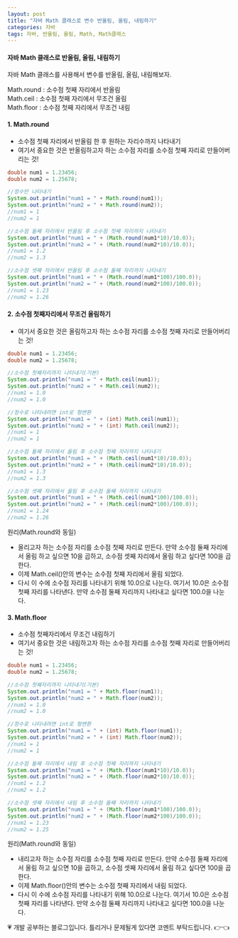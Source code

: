 ```yaml
---
layout: post
title: "자바 Math 클래스로 변수 반올림, 올림, 내림하기"
categories: 자바
tags: 자바, 반올림, 올림, Math, Math클래스
---
```


#### 자바 Math 클래스로 반올림, 올림, 내림하기
자바 Math 클래스를 사용해서 변수를 반올림, 올림, 내림해보자.

Math.round : 소수점 첫째 자리에서 반올림<br>
Math.ceil : 소수점 첫째 자리에서 무조건 올림<br>
Math.floor : 소수점 첫째 자리에서 무조건 내림<br>

#### 1. Math.round
- 소수점 첫째 자리에서 반올림 한 후 원하는 자리수까지 나타내기
- 여기서 중요한 것은 반올림하고자 하는 소수점 자리를 소수점 첫째 자리로 만들어버리는 것!

```java
double num1 = 1.23456;
double num2 = 1.25678;

//정수만 나타내기
System.out.println("num1 = " + Math.round(num1));
System.out.println("num2 = " + Math.round(num2));
//num1 = 1
//num2 = 1

//소수점 둘째 자리에서 반올림 후 소수점 첫째 자리까지 나타내기
System.out.println("num1 = " + (Math.round(num1*10)/10.0));
System.out.println("num2 = " + (Math.round(num2*10)/10.0));
//num1 = 1.2
//num2 = 1.3

//소수점 셋째 자리에서 반올림 후 소수점 둘째 자리까지 나타내기
System.out.println("num1 = " + (Math.round(num1*100)/100.0));
System.out.println("num2 = " + (Math.round(num2*100)/100.0));
//num1 = 1.23
//num2 = 1.26

```

#### 2. 소수점 첫째자리에서 무조건 올림하기
- 여기서 중요한 것은 올림하고자 하는 소수점 자리를 소수점 첫째 자리로 만들어버리는 것!

```java
double num1 = 1.23456;
double num2 = 1.25678;

//소수점 첫째자리까지 나타내기(기본)
System.out.println("num1 = " + Math.ceil(num1));
System.out.println("num2 = " + Math.ceil(num2));
//num1 = 1.0
//num2 = 1.0

//정수로 나타내려면 int로 형변환
System.out.println("num1 = " + (int) Math.ceil(num1));
System.out.println("num2 = " + (int) Math.ceil(num2));
//num1 = 1
//num2 = 1

//소수점 둘째 자리에서 올림 후 소수점 첫째 자리까지 나타내기
System.out.println("num1 = " + (Math.ceil(num1*10)/10.0));
System.out.println("num2 = " + (Math.ceil(num2*10)/10.0));
//num1 = 1.3
//num2 = 1.3

//소수점 셋째 자리에서 올림 후 소수점 둘째 자리까지 나타내기
System.out.println("num1 = " + (Math.ceil(num1*100)/100.0));
System.out.println("num2 = " + (Math.ceil(num2*100)/100.0));
//num1 = 1.24
//num2 = 1.26

```

원리(Math.round와 동일)
- 올리고자 하는 소수점 자리를 소수점 첫째 자리로 만든다. 만약 소수점 둘째 자리에서 올림 하고 싶으면 10을 곱하고, 소수점 셋째 자리에서 올림 하고 싶다면 100을 곱한다.
- 이제 Math.ceil()안의 변수는 소수점 첫째 자리에서 올림 되었다.
- 다시 이 수에 소수점 자리를 나타내기 위해 10.0으로 나눈다. 여기서 10.0은 소수점 첫째 자리를 나타낸다. 만약 소수점 둘째 자리까지 나타내고 싶다면 100.0을 나눈다.


#### 3. Math.floor
- 소수점 첫째자리에서 무조건 내림하기
- 여기서 중요한 것은 내림하고자 하는 소수점 자리를 소수점 첫째 자리로 만들어버리는 것!

```java
double num1 = 1.23456;
double num2 = 1.25678;

//소수점 첫째자리까지 나타내기(기본)
System.out.println("num1 = " + Math.floor(num1));
System.out.println("num2 = " + Math.floor(num2));
//num1 = 1.0
//num2 = 1.0

//정수로 나타내려면 int로 형변환
System.out.println("num1 = " + (int) Math.floor(num1));
System.out.println("num2 = " + (int) Math.floor(num2));
//num1 = 1
//num2 = 1

//소수점 둘째 자리에서 내림 후 소수점 첫째 자리까지 나타내기
System.out.println("num1 = " + (Math.floor(num1*10)/10.0));
System.out.println("num2 = " + (Math.floor(num2*10)/10.0));
//num1 = 1.2
//num2 = 1.2

//소수점 셋째 자리에서 내림 후 소수점 둘째 자리까지 나타내기
System.out.println("num1 = " + (Math.floor(num1*100)/100.0));
System.out.println("num2 = " + (Math.floor(num2*100)/100.0));
//num1 = 1.23
//num2 = 1.25

```

원리(Math.round와 동일)
- 내리고자 하는 소수점 자리를 소수점 첫째 자리로 만든다. 만약 소수점 둘째 자리에서 올림 하고 싶으면 10을 곱하고, 소수점 셋째 자리에서 올림 하고 싶다면 100을 곱한다.
- 이제 Math.floor()안의 변수는 소수점 첫째 자리에서 내림 되었다.
- 다시 이 수에 소수점 자리를 나타내기 위해 10.0으로 나눈다. 여기서 10.0은 소수점 첫째 자리를 나타낸다. 만약 소수점 둘째 자리까지 나타내고 싶다면 100.0을 나눈다.

<div class="myc1" id="c1"><span>💗 개발 공부하는 블로그입니다. 틀리거나 문제될게 있다면 코멘트 부탁드립니다. 👉👈</span></div>
